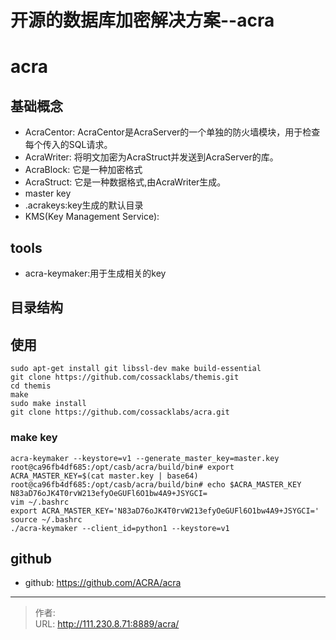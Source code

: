 # 开源的数据库加密解决方案--acra


<!--more-->
# acra
## 基础概念
- AcraCentor: AcraCentor是AcraServer的一个单独的防火墙模块，用于检查每个传入的SQL请求。
- AcraWriter: 将明文加密为AcraStruct并发送到AcraServer的库。
- AcraBlock: 它是一种加密格式
- AcraStruct: 它是一种数据格式,由AcraWriter生成。
- master key
- .acrakeys:key生成的默认目录
- KMS(Key Management Service):


## tools
- acra-keymaker:用于生成相关的key

## 目录结构

## 使用
```
sudo apt-get install git libssl-dev make build-essential
git clone https://github.com/cossacklabs/themis.git
cd themis
make
sudo make install
git clone https://github.com/cossacklabs/acra.git
```
### make key
```
acra-keymaker --keystore=v1 --generate_master_key=master.key
root@ca96fb4df685:/opt/casb/acra/build/bin# export ACRA_MASTER_KEY=$(cat master.key | base64)
root@ca96fb4df685:/opt/casb/acra/build/bin# echo $ACRA_MASTER_KEY
N83aD76oJK4T0rvW213efyOeGUFl6O1bw4A9+JSYGCI=
vim ~/.bashrc
export ACRA_MASTER_KEY='N83aD76oJK4T0rvW213efyOeGUFl6O1bw4A9+JSYGCI='
source ~/.bashrc
./acra-keymaker --client_id=python1 --keystore=v1
```


## github
- github: https://github.com/ACRA/acra


---

> 作者:   
> URL: http://111.230.8.71:8889/acra/  

